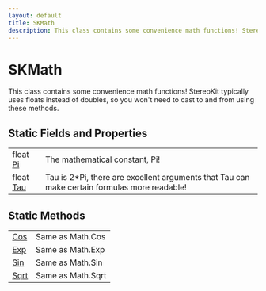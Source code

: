 ```yaml
---
layout: default
title: SKMath
description: This class contains some convenience math functions! StereoKit typically uses floats instead of doubles, so you won't need to cast to and from using these methods.
---
```

# SKMath

This class contains some convenience math functions! StereoKit
typically uses floats instead of doubles, so you won't need to cast to
and from using these methods.




## Static Fields and Properties

|  |  |
|--|--|
|float [Pi]({{site.url}}/Pages/Reference/SKMath/Pi.html)|The mathematical constant, Pi!|
|float [Tau]({{site.url}}/Pages/Reference/SKMath/Tau.html)|Tau is 2*Pi, there are excellent arguments that Tau can make certain formulas more readable!|


## Static Methods

|  |  |
|--|--|
|[Cos]({{site.url}}/Pages/Reference/SKMath/Cos.html)|Same as Math.Cos|
|[Exp]({{site.url}}/Pages/Reference/SKMath/Exp.html)|Same as Math.Exp|
|[Sin]({{site.url}}/Pages/Reference/SKMath/Sin.html)|Same as Math.Sin|
|[Sqrt]({{site.url}}/Pages/Reference/SKMath/Sqrt.html)|Same as Math.Sqrt|

